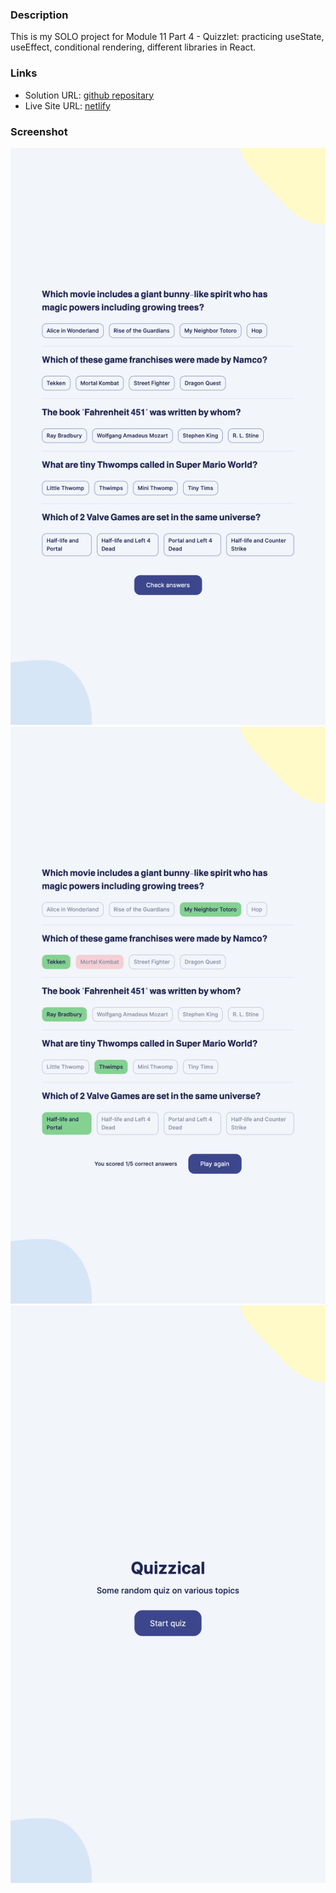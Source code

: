 ### Description

This is my SOLO project for Module 11 Part 4 - Quizzlet: practicing useState, useEffect, conditional rendering, different libraries in React.

### Links

- Solution URL: [github repositary](https://github.com/martinideniam/quizzlet)
- Live Site URL: [netlify](https://joyful-gnome-c7700f.netlify.app)

### Screenshot

![screenshot-1](./src/assets/screnshot-2.png)
![screenshot-2](./src/assets/screnshot-3.png)
![screenshot-3](./src/assets/screnshot-4.png)

